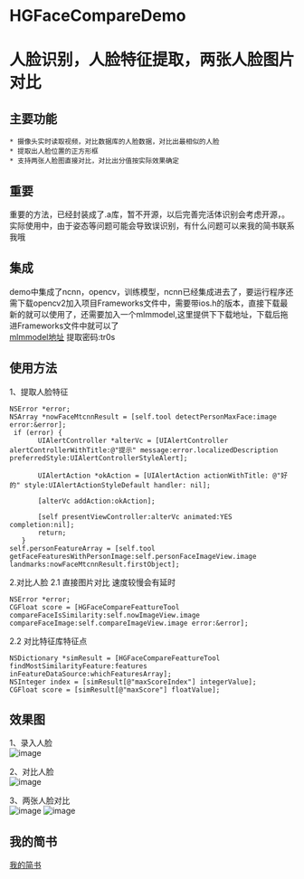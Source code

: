 # HGFaceCompareDemo

人脸识别，人脸特征提取，两张人脸图片对比
==============

## 主要功能

    * 摄像头实时读取视频，对比数据库的人脸数据，对比出最相似的人脸
    * 提取出人脸位置的正方形框
    * 支持两张人脸图直接对比，对比出分值按实际效果确定

## 重要
重要的方法，已经封装成了.a库，暂不开源，以后完善完活体识别会考虑开源，。实际使用中，由于姿态等问题可能会导致误识别，有什么问题可以来我的简书联系我哦

## 集成
demo中集成了ncnn，opencv，训练模型，ncnn已经集成进去了，要运行程序还需下载opencv2加入项目Frameworks文件中，需要带ios.h的版本，直接下载最新的就可以使用了，还需要加入一个mlmmodel,这里提供下下载地址，下载后拖进Frameworks文件中就可以了   
[mlmmodel地址](https://pan.baidu.com/s/1hLW1xEwkJcaOUXHXAjdRuA) 提取密码:tr0s 

## 使用方法
 1、提取人脸特征
 ```
 NSError *error;
 NSArray *nowFaceMtcnnResult = [self.tool detectPersonMaxFace:image error:&error];
  if (error) {
        UIAlertController *alterVc = [UIAlertController alertControllerWithTitle:@"提示" message:error.localizedDescription preferredStyle:UIAlertControllerStyleAlert];

        UIAlertAction *okAction = [UIAlertAction actionWithTitle: @"好的" style:UIAlertActionStyleDefault handler: nil];

        [alterVc addAction:okAction];

        [self presentViewController:alterVc animated:YES completion:nil];
        return;
    }
self.personFeatureArray = [self.tool getFaceFeaturesWithPersonImage:self.personFaceImageView.image landmarks:nowFaceMtcnnResult.firstObject];
 ```
 
 2.对比人脸
 2.1 直接图片对比 速度较慢会有延时
 ```
 NSError *error;
 CGFloat score = [HGFaceCompareFeattureTool compareFaceIsSimilarity:self.nowImageView.image compareFaceImage:self.compareImageView.image error:&error];
 ```
 2.2 对比特征库特征点
 ```
 NSDictionary *simResult = [HGFaceCompareFeattureTool findMostSimilarityFeature:features inFeatureDataSource:whichFeaturesArray];
 NSInteger index = [simResult[@"maxScoreIndex"] integerValue];
 CGFloat score = [simResult[@"maxScore"] floatValue];
 ```

## 效果图

1、录入人脸   
![image](https://github.com/kennthsHG/Image/blob/master/first.gif)

2、对比人脸   
![image](https://github.com/kennthsHG/Image/blob/master/second.gif)

3、两张人脸对比   
![image](https://github.com/kennthsHG/Image/blob/master/third.gif)
![image](https://github.com/kennthsHG/Image/blob/master/four.gif)

## 我的简书
[我的简书](https://www.jianshu.com/u/5260c7f4c687 "参考")  

